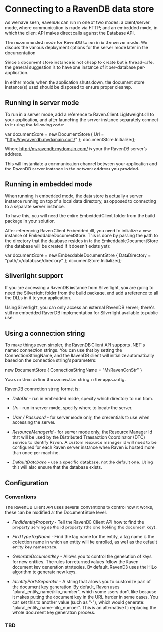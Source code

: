 ﻿# Connecting to a RavenDB data store

As we have seen, RavenDB can run in one of two modes: a client/server mode, where communication is made via HTTP; and an embedded mode, in which the client API makes direct calls against the Database API.

The recommended mode for RavenDB to run in is the server mode. We discuss the various deployment options for the server mode later in the documentation.

Since a document store instance is not cheap to create but is thread-safe, the general suggestion is to have one instance of it per-database per-application.

In either mode, when the application shuts down, the document store instance(s) used should be disposed to ensure proper cleanup.

## Running in server mode

To run in a server mode, add a reference to Raven.Client.Lightweight.dll to your application, and after launching the server instance separately connect to it using the following code:

  var documentStore = new DocumentStore { Url = "http://myravendb.mydomain.com/" };
  documentStore.Initialize();

Where http://myravendb.mydomain.com/ is your the RavenDB server's address.

This will instantiate a communication channel between your application and the RavenDB server instance in the network address you provided.

## Running in embedded mode

When running in embedded mode, the data store is actually a server instance running on top of a local data directory, as opposed to connecting to a separate server instance.

To have this, you will need the entire EmbeddedClient folder from the build package in your solution.

After referencing Raven.Client.Embedded.dll, you need to initialize a new instance of EmbeddableDocumentStore. This is done by passing the path to the directory that the database resides in to the EmbeddableDocumentStore (the database will be created if it doesn't exists yet):

  var documentStore = new EmbeddableDocumentStore  {  DataDirectory = "path/to/database/directory"  };
  documentStore.Initialize();

## Silverlight support

If you are accessing a RavenDB instance from Silverlight, you are going to need the Silverlight folder from the build package, and add a reference to all the DLLs in it to your application.

Using Silverlight, you can only access an external RavenDB server; there's still no embedded RavenDB implementation for Silverlight available to public use.

## Using a connection string

To make things even simpler, the RavenDB Client API supports .NET's named connection strings. You can use that by setting the ConnectionStringName, and the RavenDB client will initialize automatically based on the connection string's parameters:

  new DocumentStore 
  {
    ConnectionStringName = "MyRavenConStr"
  }

You can then define the connection string in the app.config:

  <connectionStrings>
    <add name="Local" connectionString="DataDir = ~\Data"/>
    <add name="Server" connectionString="Url = http://localhost:8080"/>
    <add name="Secure" connectionString="Url = http://localhost:8080;user=beam;password=up;ResourceManagerId=d5723e19-92ad-4531-adad-8611e6e05c8a"/>
  </connectionStrings>

RavenDB connection string format is:

* _DataDir_ - run in embedded mode, specify which directory to run from.

* _Url_ - run in server mode, specify where to locate the server.

* _User / Password_ - for server mode only, the credentials to use when accessing the server.

* _ResourceManagerId_ - for server mode only, the Resource Manager Id that will be used by the Distributed Transaction Coordinator (DTC) service to identify Raven. A custom resource manager id will need to be configured for each Raven server instance when Raven is hosted more than once per machine.

* _DefaultDatabase_ - use a specific database, not the default one. Using this will also ensure that the database exists.

## Configuration

### Conventions

The RavenDB Client API uses several conventions to control how it works, these can be modified at the DocumentStore level.

* _FindIdentityProperty_ - Tell the RavenDB Client API how to find the property serving as the id property (the one holding the document key).

* _FindTypeTagName_ - Find the tag name for the entity, a tag name is the collection name in which an entity will be enrolled, as well as the default entity key namespace.

* _GenerateDocumentKey_ - Allows you to control the generation of keys for new entities. The rules for returned values follow the Raven document key generation strategies. By default, RavenDB uses the HiLo algorithm to generate new keys.

* _IdentityPartsSeparator_ - A string that allows you to customize part of the document key generation. By default, Raven uses "plural_entity_name/hilo_number", which some users don't like because it makes putting the document key in the URL harder in some cases. You can set this to another value (such as "-"), which would generate: "plural_entity_name-hilo_number". This is an alternative to replacing the whole document key generation process.

### TBD
